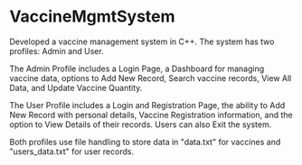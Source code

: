 # VaccineMgmtSystem
Developed a vaccine management system in C++. The system has two profiles: Admin and User. 

The Admin Profile includes a Login Page, a Dashboard for managing vaccine data, options to Add New Record, Search vaccine records, View All Data, and Update Vaccine Quantity. 

The User Profile includes a Login and Registration Page, the ability to Add New Record with personal details, Vaccine Registration information, and the option to View Details of their records. Users can also Exit the system.

Both profiles use file handling to store data in "data.txt" for vaccines and "users_data.txt" for user records.
